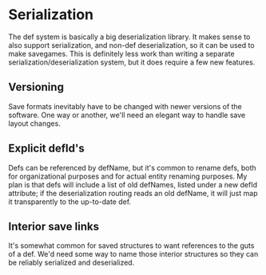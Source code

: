 # Serialization

The def system is basically a big deserialization library. It makes sense to also support serialization, and non-def deserialization, so it can be used to make savegames. This is definitely less work than writing a separate serialization/deserialization system, but it does require a few new features.

## Versioning

Save formats inevitably have to be changed with newer versions of the software. One way or another, we'll need an elegant way to handle save layout changes.

## Explicit defId's

Defs can be referenced by defName, but it's common to rename defs, both for organizational purposes and for actual entity renaming purposes. My plan is that defs will include a list of old defNames, listed under a new defId attribute; if the deserialization routing reads an old defName, it will just map it transparently to the up-to-date def.

## Interior save links

It's somewhat common for saved structures to want references to the guts of a def. We'd need some way to name those interior structures so they can be reliably serialized and deserialized.